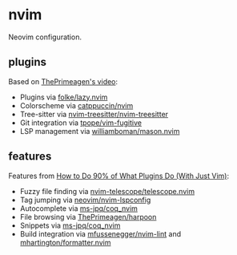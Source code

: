 # nvim

Neovim configuration. 

## plugins 

Based on [ThePrimeagen's video](https://youtu.be/w7i4amO_zaE):
 - Plugins via [folke/lazy.nvim](https://github.com/folke/lazy.nvim)
 - Colorscheme via [catppuccin/nvim](https://github.com/catppuccin/nvim)
 - Tree-sitter via [nvim-treesitter/nvim-treesitter](nvim-treesitter/nvim-treesitter)
 - Git integration via [tpope/vim-fugitive](https://github.com/tpope/vim-fugitive)
 - LSP management via [williamboman/mason.nvim](https://github.com/williamboman/mason.nvim)

## features

Features from [How to Do 90% of What Plugins Do (With Just Vim)](https://www.youtube.com/watch?v=XA2WjJbmmoM):
 - Fuzzy file finding via [nvim-telescope/telescope.nvim](https://github.com/nvim-telescope/telescope.nvim)
 - Tag jumping via [neovim/nvim-lspconfig](https://github.com/neovim/nvim-lspconfig)
 - Autocomplete via [ms-jpq/coq_nvim](https://github.com/ms-jpq/coq_nvim)
 - File browsing via [ThePrimeagen/harpoon](https://github.com/ThePrimeagen/harpoon)
 - Snippets via [ms-jpq/coq_nvim](https://github.com/ms-jpq/coq_nvim)
 - Build integration via [mfussenegger/nvim-lint](https://github.com/mfussenegger/nvim-lint) and [mhartington/formatter.nvim](https://github.com/mhartington/formatter.nvim)

